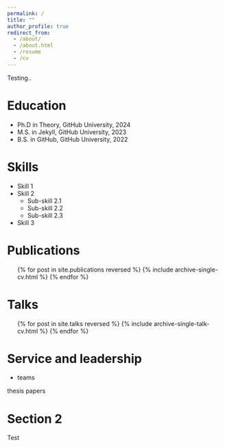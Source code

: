 ```yaml
---
permalink: /
title: ""
author_profile: true
redirect_from: 
  - /about/
  - /about.html
  - /resume
  - /cv
---
```


Testing..

Education
======
* Ph.D in Theory, GitHub University, 2024
* M.S. in Jekyll, GitHub University, 2023
* B.S. in GitHub, GitHub University, 2022

Skills
======
* Skill 1
* Skill 2
  * Sub-skill 2.1
  * Sub-skill 2.2
  * Sub-skill 2.3
* Skill 3

Publications
======
  <ul>{% for post in site.publications reversed %}
    {% include archive-single-cv.html %}
  {% endfor %}</ul>
  
Talks
======
  <ul>{% for post in site.talks reversed %}
    {% include archive-single-talk-cv.html  %}
  {% endfor %}</ul>
  
  
Service and leadership
======
* teams


thesis
papers

Section 2
======
Test
